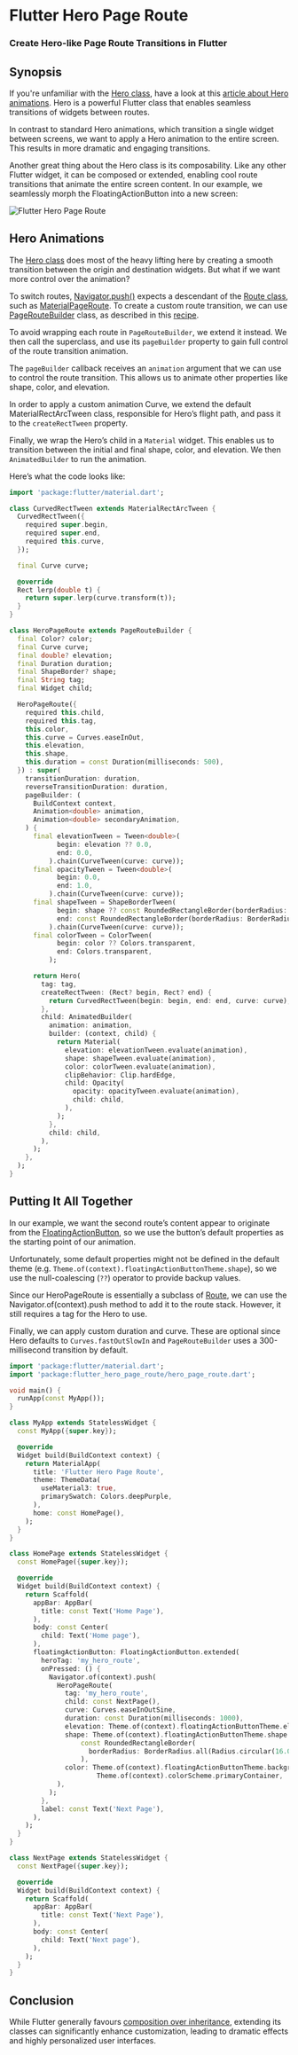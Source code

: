 # Flutter Hero Page Route
### Create Hero-like Page Route Transitions in Flutter

## Synopsis

If you're unfamiliar with the [Hero class](https://api.flutter.dev/flutter/widgets/Hero-class.html), have a look at this [article about Hero animations](https://docs.flutter.dev/ui/animations/hero-animations). Hero is a powerful Flutter class that enables seamless transitions of widgets between routes.

In contrast to standard Hero animations, which transition a single widget between screens, we want to apply a Hero animation to the entire screen. This results in more dramatic and engaging transitions.

Another great thing about the Hero class is its composability. Like any other Flutter widget, it can be composed or extended, enabling cool route transitions that animate the entire screen content.
In our example, we seamlessly morph the FloatingActionButton into a new screen:

![Flutter Hero Page Route](flutter_hero_page_route.gif)

## Hero Animations

The [Hero class](https://api.flutter.dev/flutter/widgets/Hero-class.html) does most of the heavy lifting here by creating a smooth transition between the origin and destination widgets. But what if we want more control over the animation?

To switch routes, [Navigator.push()](https://docs.flutter.dev/cookbook/navigation/navigation-basics#2-navigate-to-the-second-route-using-navigator-push) expects a descendant of the [Route class](https://api.flutter.dev/flutter/widgets/Route-class.html), such as [MaterialPageRoute](https://api.flutter.dev/flutter/material/MaterialPageRoute-class.html). To create a custom route transition, we can use [PageRouteBuilder](https://api.flutter.dev/flutter/widgets/PageRouteBuilder-class.html) class, as described in this [recipe](https://docs.flutter.dev/cookbook/animation/page-route-animation).

To avoid wrapping each route in `PageRouteBuilder`, we extend it instead. We then call the superclass, and use its `pageBuilder` property to gain full control of the route transition animation.

The `pageBuilder` callback receives an `animation` argument that we can use to control the route transition. This allows us to animate other properties like shape, color, and elevation.

In order to apply a custom animation Curve, we extend the default MaterialRectArcTween class, responsible for Hero’s flight path, and pass it to the `createRectTween` property.

Finally, we wrap the Hero’s child in a `Material` widget. This enables us to transition between the initial and final shape, color, and elevation. We then `AnimatedBuilder` to run the animation.

Here’s what the code looks like:

```dart
import 'package:flutter/material.dart';

class CurvedRectTween extends MaterialRectArcTween {
  CurvedRectTween({
    required super.begin,
    required super.end,
    required this.curve,
  });

  final Curve curve;

  @override
  Rect lerp(double t) {
    return super.lerp(curve.transform(t));
  }
}

class HeroPageRoute extends PageRouteBuilder {
  final Color? color;
  final Curve curve;
  final double? elevation;
  final Duration duration;
  final ShapeBorder? shape;
  final String tag;
  final Widget child;

  HeroPageRoute({
    required this.child,
    required this.tag,
    this.color,
    this.curve = Curves.easeInOut,
    this.elevation,
    this.shape,
    this.duration = const Duration(milliseconds: 500),
  }) : super(
    transitionDuration: duration,
    reverseTransitionDuration: duration,
    pageBuilder: (
      BuildContext context,
      Animation<double> animation,
      Animation<double> secondaryAnimation,
    ) {
      final elevationTween = Tween<double>(
            begin: elevation ?? 0.0, 
            end: 0.0,
          ).chain(CurveTween(curve: curve));
      final opacityTween = Tween<double>(
            begin: 0.0, 
            end: 1.0,
          ).chain(CurveTween(curve: curve));
      final shapeTween = ShapeBorderTween(
            begin: shape ?? const RoundedRectangleBorder(borderRadius: BorderRadius.zero),
            end: const RoundedRectangleBorder(borderRadius: BorderRadius.zero),
          ).chain(CurveTween(curve: curve));
      final colorTween = ColorTween(
            begin: color ?? Colors.transparent,
            end: Colors.transparent,
          );

      return Hero(
        tag: tag,
        createRectTween: (Rect? begin, Rect? end) {
          return CurvedRectTween(begin: begin, end: end, curve: curve);
        },
        child: AnimatedBuilder(
          animation: animation,
          builder: (context, child) {
            return Material(
              elevation: elevationTween.evaluate(animation),
              shape: shapeTween.evaluate(animation),
              color: colorTween.evaluate(animation),
              clipBehavior: Clip.hardEdge,
              child: Opacity(
                opacity: opacityTween.evaluate(animation),
                child: child,
              ),
            );
          },
          child: child,
        ),
      );
    },
  );
}
```

## Putting It All Together

In our example, we want the second route’s content appear to originate from the [FloatingActionButton](https://api.flutter.dev/flutter/material/FloatingActionButton-class.html), so we use the button’s default properties as the starting point of our animation.

Unfortunately, some default properties might not be defined in the default theme (e.g. `Theme.of(context).floatingActionButtonTheme.shape`), so we use the null-coalescing (`??`) operator to provide backup values.

Since our HeroPageRoute is essentially a subclass of [Route](https://api.flutter.dev/flutter/widgets/Route-class.html), we can use the Navigator.of(context).push method to add it to the route stack. However, it still requires a tag for the Hero to use.

Finally, we can apply custom duration and curve. These are optional since Hero defaults to `Curves.fastOutSlowIn` and `PageRouteBuilder` uses a 300-millisecond transition by default.

```dart
import 'package:flutter/material.dart';
import 'package:flutter_hero_page_route/hero_page_route.dart';

void main() {
  runApp(const MyApp());
}

class MyApp extends StatelessWidget {
  const MyApp({super.key});

  @override
  Widget build(BuildContext context) {
    return MaterialApp(
      title: 'Flutter Hero Page Route',
      theme: ThemeData(
        useMaterial3: true,
        primarySwatch: Colors.deepPurple,
      ),
      home: const HomePage(),
    );
  }
}

class HomePage extends StatelessWidget {
  const HomePage({super.key});

  @override
  Widget build(BuildContext context) {
    return Scaffold(
      appBar: AppBar(
        title: const Text('Home Page'),
      ),
      body: const Center(
        child: Text('Home page'),
      ),
      floatingActionButton: FloatingActionButton.extended(
        heroTag: 'my_hero_route',
        onPressed: () {
          Navigator.of(context).push(
            HeroPageRoute(
              tag: 'my_hero_route',
              child: const NextPage(),
              curve: Curves.easeInOutSine,
              duration: const Duration(milliseconds: 1000),
              elevation: Theme.of(context).floatingActionButtonTheme.elevation ?? 6.0,
              shape: Theme.of(context).floatingActionButtonTheme.shape ??
                  const RoundedRectangleBorder(
                    borderRadius: BorderRadius.all(Radius.circular(16.0)),
                  ),
              color: Theme.of(context).floatingActionButtonTheme.backgroundColor ??
                      Theme.of(context).colorScheme.primaryContainer,
            ),
          );
        },
        label: const Text('Next Page'),
      ),
    );
  }
}

class NextPage extends StatelessWidget {
  const NextPage({super.key});

  @override
  Widget build(BuildContext context) {
    return Scaffold(
      appBar: AppBar(
        title: const Text('Next Page'),
      ),
      body: const Center(
        child: Text('Next page'),
      ),
    );
  }
}
```

## Conclusion

While Flutter generally favours [composition over inheritance](https://docs.flutter.dev/resources/inside-flutter#aggressive-composability), extending its classes can significantly enhance customization, leading to dramatic effects and highly personalized user interfaces.